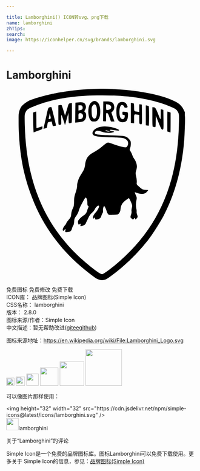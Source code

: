 ```yaml
---

title: Lamborghini() ICON转svg、png下载
name: lamborghini
zhTips: 
search: 
image: https://iconhelper.cn/svg/brands/lamborghini.svg

---
```


# Lamborghini  <small style="font-size: 60%;font-weight: 100"></small>

<div id="svg" class="svg-wrap">
<svg role="img" viewBox="0 0 24 24" xmlns="http://www.w3.org/2000/svg"><title>Lamborghini icon</title><path d="M11.865 0a31.57 31.57 0 0 0-3.712.245l-.272.037-.338.046c-.073.009-.18.026-.236.038a3.7 3.7 0 0 1-.206.036 7.728 7.728 0 0 0-.265.043l-.265.048c-.193.034-.763.15-1.051.215-1.064.238-2.245.594-2.73.824-.343.163-.772.506-.93.743a2.157 2.157 0 0 0-.287.777c-.029.158-.032.23-.034.832-.003.728.009 1.223.044 1.865.166 3.019.696 5.54 1.686 8a20.797 20.797 0 0 0 2.635 4.81c1 1.363 2.12 2.572 3.395 3.67.769.66 1.737 1.405 2.076 1.595.386.217.82.234 1.19.047.3-.153 1.382-.974 2.113-1.604a24.361 24.361 0 0 0 3.119-3.27c.51-.645 1.541-2.254 1.977-3.085 1.622-3.09 2.549-6.883 2.651-10.812.03-.642.045-1.224.03-1.529a4.107 4.107 0 0 0-.017-.228l.001-.397-.165-.343a1.683 1.683 0 0 0-.383-.533c-.196-.205-.372-.321-.783-.519-.997-.48-2.338-.858-3.958-1.118a25.346 25.346 0 0 0-1.552-.216l-.404-.048a7.685 7.685 0 0 0-.41-.037 41.827 41.827 0 0 0-1.988-.12 21.41 21.41 0 0 0-.931-.011zm.167.83c3.34-.007 6.128.436 8.399 1.332.84.33.99.433 1.16.792.128.27.13.31.094 1.691-.197 7.59-2.8 13.219-8.113 17.541-.644.525-1.316 1.003-1.484 1.056-.083.026-.235-.033-.483-.187-.492-.305-1.718-1.303-2.54-2.068-1.352-1.255-2.707-2.937-3.63-4.506-1.97-3.344-2.993-7.244-3.114-11.866-.035-1.35-.032-1.392.096-1.662.17-.357.322-.462 1.13-.777C5.777 1.303 8.132.9 11.357.837c.228-.004.453-.007.675-.007zm-.941.708l-.045.003c-.2.024-.448.206-.567.422-.273.495-.22 1.592.096 1.974.123.15.188.176.421.176.155 0 .334-.04.407-.093.073-.052.19-.207.26-.345.184-.36.188-1.265.007-1.668-.116-.257-.333-.443-.538-.466l-.022-.002h-.02zm1.094.06l-.017 1.233a59.48 59.48 0 0 0-.01 1.184.346.346 0 0 0 .02.06c.025.005.089.009.173.009h.182v-.529c0-.506.005-.527.126-.509.1.015.162.126.307.543l.182.524h.44l-.194-.564-.193-.565.158-.151c.193-.186.253-.456.17-.767-.091-.347-.322-.467-.891-.468zm2.376.06c-.505 0-.733.383-.73 1.228 0 .558.084.91.264 1.113.208.233.66.274.945.084.154-.102.252-.416.255-.808 0-.104-.004-.186-.018-.244-.033-.094-.13-.106-.407-.133l-.235-.023c-.041.024-.044.08-.044.204v.04l.001.018c.006.118.035.138.146.138.118 0 .146.03.146.154 0 .355-.28.512-.49.276-.288-.324-.223-1.56.087-1.66.13-.042.345.115.345.251 0 .052.072.08.205.08.234 0 .26-.079.118-.358a.605.605 0 0 0-.588-.36zm-5.199.038a2.322 2.322 0 0 0-.327.014l-.353.038-.016 1.249-.016 1.249.428-.042c.235-.024.49-.074.569-.111.241-.118.378-.366.383-.695.003-.23-.025-.329-.123-.429-.126-.128-.126-.13-.015-.316a.685.685 0 0 0 .024-.697c-.083-.163-.263-.249-.554-.26zm6.287.074v2.51l.205.024.206.025v-.557c0-.617-.019-.594.427-.519l.22.038v.556c0 .48.014.561.103.585.26.069.253.1.236-1.202l-.016-1.243-.161-.019-.162-.019v.968l-.25-.036c-.41-.058-.397-.04-.397-.562 0-.345-.02-.482-.073-.482a1.04 1.04 0 0 1-.206-.037l-.096-.027zm-7.408.032l-.2.024c-.197.023-.204.034-.357.541-.085.285-.19.626-.232.758l-.077.24-.191-.629c-.105-.346-.212-.652-.238-.68-.025-.028-.128-.033-.228-.01l-.182.04V3.31c0 1.165.005 1.223.113 1.223a.64.64 0 0 0 .19-.03c.058-.023.074-.14.06-.437a6.524 6.524 0 0 1 0-.643c.018-.22.036-.188.248.446l.229.685.212-.768.212-.767.009.36a.236.236 0 0 1 .003.14l.005.173c.014.578.03.667.107.637a.672.672 0 0 1 .204-.036c.108 0 .113-.058.113-1.246zm4.292.14l.248.033c.352.049.5.296.325.541-.08.11-.456.2-.53.125-.023-.024-.043-.192-.043-.372zm-1.462.025c.083.004.163.07.227.2.132.268.122 1.21-.016 1.425-.133.207-.305.207-.438 0-.076-.118-.11-.309-.122-.703-.015-.464 0-.571.105-.74.076-.125.161-.185.244-.182zm-2.007.11h.194c.235 0 .335.09.335.304 0 .19-.08.265-.338.315l-.19.037v-.328zm8.497.005a.083.083 0 0 0-.031.023v2.48l.162.025c.089.013.181.029.206.033.024.005.044-.541.044-1.215 0-.673-.02-1.235-.044-1.25a1.238 1.238 0 0 0-.206-.064zM5.582 2.3a.699.699 0 0 0-.137.025c-.18.05-.182.058-.4 1.025-.12.536-.256 1.13-.3 1.322l-.081.348.186-.04a1.36 1.36 0 0 0 .224-.063c.02-.012.055-.17.078-.352.045-.37.041-.364.334-.42l.213-.041.07.302c.07.296.076.301.258.266a.944.944 0 0 0 .21-.057c.03-.025-.528-2.253-.577-2.304-.01-.01-.039-.014-.078-.011zm12.771.018v1.226c0 .942.017 1.228.074 1.229.04 0 .132.017.204.037.128.035.13.026.147-.694l.016-.73.322.817c.176.45.362.842.411.871.234.14.24.106.224-1.18l-.016-1.24-.162-.043-.162-.044v.668c-.002.767-.008.764-.36-.14-.258-.662-.341-.778-.562-.778zm-14.6.539c-.012 0-.105.03-.207.065l-.185.066v.31l.017.988c.008.47.02.845.046 1.182.011.004.024.002.04-.005.057-.023.321-.122.588-.222.456-.169.485-.19.485-.354 0-.095-.009-.174-.02-.174-.011 0-.174.054-.362.12a5.96 5.96 0 0 1-.362.12c-.011 0-.02-.472-.02-1.048 0-.577-.01-1.048-.02-1.048zm16.502 0c-.011 0-.02.562-.02 1.249v1.249l.19.062c.106.035.198.065.206.069.008.003.015-.557.015-1.246V2.987l-.185-.066a1.991 1.991 0 0 0-.206-.065zm-10.948.206c.263.01.427.297.279.568-.063.115-.14.159-.303.173l-.219.018v-.356c0-.311.015-.36.124-.389a.406.406 0 0 1 .119-.014zm-3.852.003l.078.322c.043.18.057.265.041.316a.05.05 0 0 1-.02.037.13.13 0 0 1-.025.02c-.141.091-.238.063-.2-.06.02-.062.056-.23.08-.374zm6.879 1.66c-.555.013-1.034.17-1.306.446-.243.247-.27.51-.068.645.255.169.673.22 2.168.268 1.368.044 1.532.06 1.77.177.292.145.419.333.41.61-.006.23-.157.477-.293.477-.229 0-.989-.194-1.526-.39a5.355 5.355 0 0 0-.661-.205l-.038-.003c-.144.004-.318.121-.818.551-.22.189-.61.454-.867.59-.834.443-1.091.794-1.207 1.649-.063.463-.14.648-.499 1.187-.298.448-.508 1.05-.51 1.457 0 .197-.07.511-.184.839-.15.433-.184.627-.195 1.122-.012.514-.035.64-.163.879-.093.172-.166.43-.192.674-.037.36-.067.426-.33.74-.159.188-.289.375-.289.415 0 .022-.025.07-.063.128-.008.038-.026.065-.049.068a1 1 0 0 1-.066.083c-.224.26-.334.559-.24.654.049.05.089.034.157-.064.129-.188.203-.165.144.044-.034.12-.028.186.019.207.088.039.422-.014.597-.095.092-.043.16-.153.21-.34.04-.153.114-.327.164-.386.055-.066.101-.265.116-.506.022-.352.051-.431.25-.688.13-.166.267-.437.321-.632.053-.188.137-.423.188-.522.377-.74.62-1.168.663-1.168.13 0 .234.284.234.64 0 .28.024.386.094.426.085.048.086.073.009.228a1.978 1.978 0 0 0-.128.35c-.057.24-.245.497-.442.6-.09.048-.286.208-.436.357-.216.214-.273.31-.272.467.001.264.086.402.185.3.118-.12.172-.085.13.085-.038.154-.032.158.158.12.243-.05.463-.193.504-.327.017-.056.054-.142.082-.191.029-.05.137-.274.242-.5.13-.28.273-.478.453-.628.144-.12.3-.313.348-.428.139-.338.543-.628.543-.388 0 .14-.228.564-.394.733-.209.213-.37.499-.37.657 0 .139.082.18.147.075.064-.106.137-.064.105.06a.334.334 0 0 0-.007.035c.01.03.025.055.045.075.025.007.06.01.112.01.302 0 .587-.174.63-.385a1.5 1.5 0 0 1 .152-.375c.074-.124.1-.242.076-.341-.04-.161.068-.577.15-.577.06 0 .274.447.328.69a.823.823 0 0 0 .156.308c.108.121.155.128.683.098.547-.031.573-.04.715-.217.106-.134.156-.285.18-.547.042-.462.242-.776.7-1.104l.342-.244.084.134c.047.073.147.289.223.479.128.316.133.368.065.64-.041.164-.057.354-.036.423.022.07-.007.256-.065.42l-.045.128-.009.056a.61.61 0 0 0-.014.152l.103.11c.157.172.266.193.316.062.044-.12.155-.116.155.005 0 .127.115.08.248-.1.102-.14.103-.165.016-.416-.052-.148-.081-.315-.067-.371.014-.057 0-.219-.032-.36a2.63 2.63 0 0 1 .011-1.095c.057-.278.05-.339-.083-.63-.081-.177-.136-.334-.123-.347.014-.014.125.015.248.064.57.228 1.015.176 1.286-.15l.138-.167a.154.154 0 0 0 .004-.028l-.329-.03a6.802 6.802 0 0 1-.225-.025c-.199-.033-.286-.105-.604-.389-.294-.262-.304-.282-.273-.516.019-.139-.01-.442-.067-.701-.092-.422-.092-.483-.006-.784.051-.18.093-.407.093-.503 0-.29-.158-.736-.345-.973a1.535 1.535 0 0 1-.238-.462 1.843 1.843 0 0 0-.208-.458c-.136-.204-.14-.229-.059-.425a1.74 1.74 0 0 0 .086-.538c0-.287-.025-.359-.191-.551-.36-.418-.53-.457-2.25-.508-1.985-.06-2.297-.136-1.989-.483.126-.142.332-.138.76.014.469.166 1.042.207 1.377.099.288-.093.293-.088-.206-.194-.08-.017-.147-.06-.147-.097 0-.013.008-.022.021-.029.009-.018.051-.022.13-.013.036.002.078.006.128.013.769.104.897.112.897.053 0-.097-.516-.297-1.055-.408a3.533 3.533 0 0 0-.79-.074zm.213.491a.86.86 0 0 1 .232.054l.254.092-.182.003-.024.001-.031-.002a.627.627 0 0 1-.262-.05c-.103-.067-.08-.103.013-.098Z"/></svg>
</div>
<detail full-name='lamborghini'></detail>

<div class="detail-page">
<p>
<span><span class="badge-success badge">免费图标</span> <span class="badge-success badge">免费修改</span>  <span class="badge-success badge">免费下载</span> </span>
<br/>
<span>
ICON库：
<span class="badge-secondary badge">品牌图标(Simple Icon)</span> 
</span>
<br/>
<span>
CSS名称：
<span class="badge-secondary badge">lamborghini</span> 
</span>

<br/>
<span>
版本：
<span class="badge-secondary badge">2.8.0</span> 
</span>
<br/>
<span>图标来源/作者：<span class="badge-light badge">Simple Icon</span></span> 
<br/>
<span class="zh-detail">中文描述：暂无<span class="help-link"><span>帮助改进</span>(<a href="https://gitee.com/liuwave/icon-helper/edit/master/json/brands/lamborghini.json" target="_blank" rel="noopener noreferrer">gitee</a><a href="https://github.com/liuwave/icon-helper/edit/master/json/brands/lamborghini.json" target="_blank" rel="noopener noreferrer">github</a></span>)</span><br/>
</p>
</div><div class="description description alert alert-light"><p>图标来源地址：<a href="https://en.wikipedia.org/wiki/File:Lamborghini_Logo.svg" target="_blank" rel="noopener noreferrer">https://en.wikipedia.org/wiki/File:Lamborghini_Logo.svg</a></p></div>
<div class="alert alert-dark">
<img height="21" width="21" src="https://cdn.jsdelivr.net/npm/simple-icons@latest/icons/lamborghini.svg" />
<img height="24" width="24" src="https://cdn.jsdelivr.net/npm/simple-icons@latest/icons/lamborghini.svg" />
<img height="32" width="32" src="https://cdn.jsdelivr.net/npm/simple-icons@latest/icons/lamborghini.svg" />
<img height="48" width="48" src="https://cdn.jsdelivr.net/npm/simple-icons@latest/icons/lamborghini.svg" />
<img height="64" width="64" src="https://cdn.jsdelivr.net/npm/simple-icons@latest/icons/lamborghini.svg" />
<img height="96" width="96" src="https://cdn.jsdelivr.net/npm/simple-icons@latest/icons/lamborghini.svg" />

</div>
<div>
  <p>可以像图片那样使用：    
  </p>
  <div class="alert alert-primary" style="font-size: 14px">
    &lt;img height="32" width="32" src="https://cdn.jsdelivr.net/npm/simple-icons@latest/icons/lamborghini.svg" /&gt;
    <copy-btn content='<img height="32" width="32" src="https://cdn.jsdelivr.net/npm/simple-icons@latest/icons/lamborghini.svg" />'></copy-btn>
  </div>
  <div class="alert alert-secondary">
    <img height="32" width="32" src="https://cdn.jsdelivr.net/npm/simple-icons@latest/icons/lamborghini.svg" />lamborghini
    <copy-btn content="lamborghini" btn-title="复制图标名称"></copy-btn>
  </div>
</div>

<Vssue title="关于“Lamborghini”的评论" >关于“Lamborghini”的评论</Vssue>


<div><p>Simple Icon是一个免费的品牌图标库。图标Lamborghini可以免费下载使用。更多关于  Simple Icon的信息，参见：<a target="_blank" href="https://iconhelper.cn/brands.html">品牌图标(Simple Icon)</a>
</p></div>
